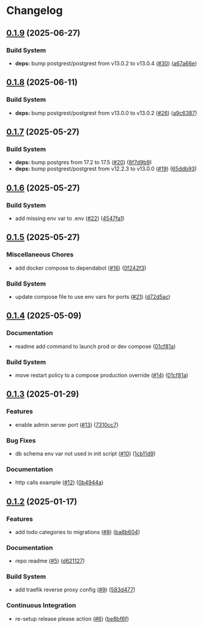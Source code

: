 # Changelog

## [0.1.9](https://github.com/jobtrek/toudou/compare/v0.1.8...v0.1.9) (2025-06-27)


### Build System

* **deps:** bump postgrest/postgrest from v13.0.2 to v13.0.4 ([#30](https://github.com/jobtrek/toudou/issues/30)) ([a67a66e](https://github.com/jobtrek/toudou/commit/a67a66ee37a899a76c99f8835feefced6c985b66))

## [0.1.8](https://github.com/jobtrek/toudou/compare/v0.1.7...v0.1.8) (2025-06-11)


### Build System

* **deps:** bump postgrest/postgrest from v13.0.0 to v13.0.2 ([#26](https://github.com/jobtrek/toudou/issues/26)) ([a9c6387](https://github.com/jobtrek/toudou/commit/a9c6387ecaf0c7433db17b7339947ac27d680abc))

## [0.1.7](https://github.com/jobtrek/toudou/compare/v0.1.6...v0.1.7) (2025-05-27)


### Build System

* **deps:** bump postgres from 17.2 to 17.5 ([#20](https://github.com/jobtrek/toudou/issues/20)) ([8f7d9b9](https://github.com/jobtrek/toudou/commit/8f7d9b9a089b388e3085bda79cac9d5a477919f6))
* **deps:** bump postgrest/postgrest from v12.2.3 to v13.0.0 ([#19](https://github.com/jobtrek/toudou/issues/19)) ([65ddb93](https://github.com/jobtrek/toudou/commit/65ddb9365fdc2dfd74dde573ece0e82b9314d5d7))

## [0.1.6](https://github.com/jobtrek/toudou/compare/v0.1.5...v0.1.6) (2025-05-27)


### Build System

* add missing env var to .env ([#22](https://github.com/jobtrek/toudou/issues/22)) ([4547fa1](https://github.com/jobtrek/toudou/commit/4547fa19380ea61ead65c2a05459fc2db86a5479))

## [0.1.5](https://github.com/jobtrek/toudou/compare/v0.1.4...v0.1.5) (2025-05-27)


### Miscellaneous Chores

* add docker compose to dependabot ([#16](https://github.com/jobtrek/toudou/issues/16)) ([0f242f3](https://github.com/jobtrek/toudou/commit/0f242f3d497821340f5db7aa348e58c2e6693bbc))


### Build System

* update compose file to use env vars for ports ([#21](https://github.com/jobtrek/toudou/issues/21)) ([d72d5ac](https://github.com/jobtrek/toudou/commit/d72d5ac71a1a0be3b19a0e28c3a357d46c7d0ec5))

## [0.1.4](https://github.com/jobtrek/toudou/compare/v0.1.3...v0.1.4) (2025-05-09)


### Documentation

* readme add command to launch prod or dev compose ([01cf81a](https://github.com/jobtrek/toudou/commit/01cf81a7c1b55fb106b4d93508536b7db33f6a8d))


### Build System

* move restart policy to a compose production override ([#14](https://github.com/jobtrek/toudou/issues/14)) ([01cf81a](https://github.com/jobtrek/toudou/commit/01cf81a7c1b55fb106b4d93508536b7db33f6a8d))

## [0.1.3](https://github.com/jobtrek/toudou/compare/v0.1.2...v0.1.3) (2025-01-29)


### Features

* enable admin server port ([#13](https://github.com/jobtrek/toudou/issues/13)) ([7310cc7](https://github.com/jobtrek/toudou/commit/7310cc7609416d8c639d97ec802b8db4170732c9))


### Bug Fixes

* db schema env var not used in init script ([#10](https://github.com/jobtrek/toudou/issues/10)) ([1cb11d9](https://github.com/jobtrek/toudou/commit/1cb11d98e78e392ee6032d3fa028d3ed5a75a722))


### Documentation

* http calls example ([#12](https://github.com/jobtrek/toudou/issues/12)) ([0b4944a](https://github.com/jobtrek/toudou/commit/0b4944af1a9a5f4155efaba30f40bf66184030f7))

## [0.1.2](https://github.com/jobtrek/toudou/compare/v0.1.1...v0.1.2) (2025-01-17)


### Features

* add todo categories to migrations ([#8](https://github.com/jobtrek/toudou/issues/8)) ([ba8b604](https://github.com/jobtrek/toudou/commit/ba8b60497e25b59a935c6dcad792d385211acf32))


### Documentation

* repo readme ([#5](https://github.com/jobtrek/toudou/issues/5)) ([d621127](https://github.com/jobtrek/toudou/commit/d6211273c63ccbffd3df703f582262c488b16d97))


### Build System

* add traefik reverse proxy config ([#9](https://github.com/jobtrek/toudou/issues/9)) ([583d477](https://github.com/jobtrek/toudou/commit/583d477333245be527b3576d27c7fb301fe9589c))


### Continuous Integration

* re-setup release please action ([#6](https://github.com/jobtrek/toudou/issues/6)) ([be8bf6f](https://github.com/jobtrek/toudou/commit/be8bf6f75690eb170c8645a2ec0b741f80e3a5f8))
